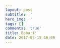 ```yaml
---
layout: post
subtitle: ''
hero_img: ''
tags: []
comments: 'true'
title: Bobart'
date: 2017-05-15 16:09
---
```

